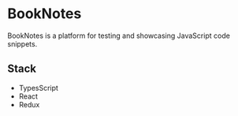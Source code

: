 # BookNotes

BookNotes is a platform for testing and showcasing JavaScript code snippets.

## Stack
- TypesScript
- React
- Redux


